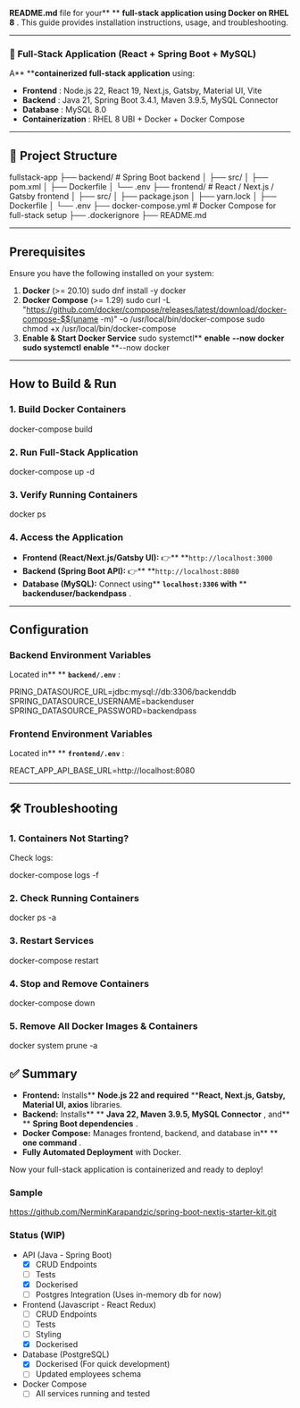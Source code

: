 **README.md** file for your** ** **full-stack application using Docker on RHEL 8** . This guide provides installation instructions, usage, and troubleshooting.

---

### **📘 Full-Stack Application (React + Spring Boot + MySQL)**

A** ****containerized full-stack application** using:

* **Frontend** : Node.js 22, React 19, Next.js, Gatsby, Material UI, Vite
* **Backend** : Java 21, Spring Boot 3.4.1, Maven 3.9.5, MySQL Connector
* **Database** : MySQL 8.0
* **Containerization** : RHEL 8 UBI + Docker + Docker Compose

---

## **📂 Project Structure**

fullstack-app
  ├── backend/             # Spring Boot backend
  │   ├── src/
  │   ├── pom.xml
  │   ├── Dockerfile
  │   └── .env
  ├── frontend/            # React / Next.js / Gatsby frontend
  │   ├── src/
  │   ├── package.json
  │   ├── yarn.lock
  │   ├── Dockerfile
  │   └── .env
  ├── docker-compose.yml   # Docker Compose for full-stack setup
  ├── .dockerignore
  ├── README.md

---

## **Prerequisites**

Ensure you have the following installed on your system:

1. **Docker** (>= 20.10)
   sudo dnf install -y docker
2. **Docker Compose** (>= 1.29)
   sudo curl -L "https://github.com/docker/compose/releases/latest/download/docker-compose-$$(uname -m)" -o /usr/local/bin/docker-compose
   sudo chmod +x /usr/local/bin/docker-compose
3. **Enable & Start Docker Service**
   sudo systemctl** **enable** **--now docker
   sudo systemctl** **enable** **--now docker

---

## **How to Build & Run**

### **1. Build Docker Containers**

docker-compose build

### **2. Run Full-Stack Application**

docker-compose up -d

### **3. Verify Running Containers**

docker ps

### **4. Access the Application**

* **Frontend (React/Next.js/Gatsby UI):**
  👉** **`http://localhost:3000`
* **Backend (Spring Boot API):**
  👉** **`http://localhost:8080`
* **Database (MySQL):**
  Connect using** **`localhost:3306` with** ** **backenduser/backendpass** .

---

## **Configuration**

### **Backend Environment Variables**

Located in** ** **`backend/.env`** :

PRING_DATASOURCE_URL=jdbc:mysql://db:3306/backenddb
SPRING_DATASOURCE_USERNAME=backenduser
SPRING_DATASOURCE_PASSWORD=backendpass

### **Frontend Environment Variables**

Located in** ** **`frontend/.env`** :

REACT_APP_API_BASE_URL=http://localhost:8080

---

## **🛠️ Troubleshooting**

### **1. Containers Not Starting?**

Check logs:

docker-compose logs -f

### **2. Check Running Containers**

docker ps -a

### **3. Restart Services**

docker-compose restart

### **4. Stop and Remove Containers**

docker-compose down

### **5. Remove All Docker Images & Containers**

docker system prune -a

## **✅ Summary**

* **Frontend:** Installs** ****Node.js 22** and required** ****React, Next.js, Gatsby, Material UI, axios** libraries.
* **Backend:** Installs** ** **Java 22, Maven 3.9.5, MySQL Connector** , and** ** **Spring Boot dependencies** .
* **Docker Compose:** Manages frontend, backend, and database in** ** **one command** .
* **Fully Automated Deployment** with Docker.

Now your full-stack application is containerized and ready to deploy!

### Sample

https://github.com/NerminKarapandzic/spring-boot-nextjs-starter-kit.git



### Status (WIP)

[](https://github.com/ahstn/docker-spring-react#status-wip)

* API (Java - Spring Boot)
  * [X] CRUD Endpoints
  * [ ] Tests
  * [X] Dockerised
  * [ ] Postgres Integration (Uses in-memory db for now)
* Frontend (Javascript - React Redux)
  * [ ] CRUD Endpoints
  * [ ] Tests
  * [ ] Styling
  * [X] Dockerised
* Database (PostgreSQL)
  * [X] Dockerised (For quick development)
  * [ ] Updated employees schema
* Docker Compose
  * [ ] All services running and tested
